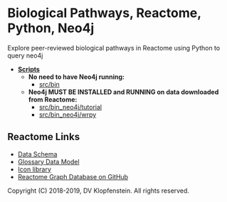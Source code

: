 # Biological Pathways, Reactome, Python, Neo4j
Explore peer-reviewed biological pathways in Reactome using Python to query neo4j

  * [**Scripts**](#scripts)
    * **No need to have Neo4j running:**    
      * [src/bin](/src/bin)     
    * **Neo4j MUST BE INSTALLED and RUNNING on data downloaded from Reactome:**    
      * [src/bin_neo4j/tutorial](src/bin_neo4j/tutorial)
      * [src/bin_neo4j/wrpy](src/bin_neo4j/wrpy)


## Reactome Links
  * [Data Schema](https://reactome.org/content/schema/DatabaseObject)    
  * [Glossary Data Model](http://wiki.reactome.org/index.php/Glossary_Data_Model)    
  * [Icon library](https://reactome.org/icon-lib)    
  * [Reactome Graph Database on GitHub](https://github.com/reactome/graph-core)    

Copyright (C) 2018-2019, DV Klopfenstein. All rights reserved.
